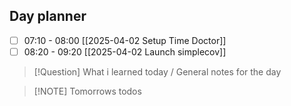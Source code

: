 ## Day planner

- [ ] 07:10 - 08:00 [[2025-04-02 Setup Time Doctor]]
- [ ] 08:20 - 09:20 [[2025-04-02 Launch simplecov]]

> [!Question] What i learned today / General notes for the day

> [!NOTE] Tomorrows todos
